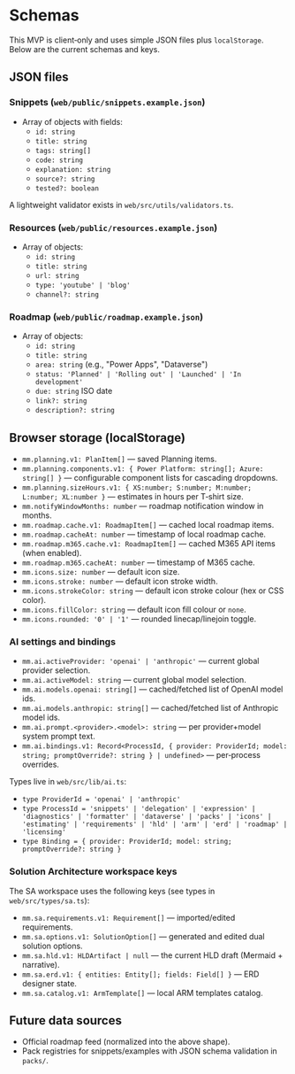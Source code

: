 # Schemas

This MVP is client‑only and uses simple JSON files plus `localStorage`. Below are the current schemas and keys.

## JSON files

### Snippets (`web/public/snippets.example.json`)

- Array of objects with fields:
  - `id: string`
  - `title: string`
  - `tags: string[]`
  - `code: string`
  - `explanation: string`
  - `source?: string`
  - `tested?: boolean`

A lightweight validator exists in `web/src/utils/validators.ts`.

### Resources (`web/public/resources.example.json`)

- Array of objects:
  - `id: string`
  - `title: string`
  - `url: string`
  - `type: 'youtube' | 'blog'`
  - `channel?: string`

### Roadmap (`web/public/roadmap.example.json`)

- Array of objects:
  - `id: string`
  - `title: string`
  - `area: string` (e.g., "Power Apps", "Dataverse")
  - `status: 'Planned' | 'Rolling out' | 'Launched' | 'In development'`
  - `due: string` ISO date
  - `link?: string`
  - `description?: string`

## Browser storage (localStorage)

- `mm.planning.v1: PlanItem[]` — saved Planning items.
- `mm.planning.components.v1: { Power Platform: string[]; Azure: string[] }` — configurable component lists for cascading dropdowns.
- `mm.planning.sizeHours.v1: { XS:number; S:number; M:number; L:number; XL:number }` — estimates in hours per T‑shirt size.
- `mm.notifyWindowMonths: number` — roadmap notification window in months.
- `mm.roadmap.cache.v1: RoadmapItem[]` — cached local roadmap items.
- `mm.roadmap.cacheAt: number` — timestamp of local roadmap cache.
- `mm.roadmap.m365.cache.v1: RoadmapItem[]` — cached M365 API items (when enabled).
- `mm.roadmap.m365.cacheAt: number` — timestamp of M365 cache.
- `mm.icons.size: number` — default icon size.
- `mm.icons.stroke: number` — default icon stroke width.
- `mm.icons.strokeColor: string` — default icon stroke colour (hex or CSS color).
- `mm.icons.fillColor: string` — default icon fill colour or `none`.
- `mm.icons.rounded: '0' | '1'` — rounded linecap/linejoin toggle.

### AI settings and bindings

- `mm.ai.activeProvider: 'openai' | 'anthropic'` — current global provider selection.
- `mm.ai.activeModel: string` — current global model selection.
- `mm.ai.models.openai: string[]` — cached/fetched list of OpenAI model ids.
- `mm.ai.models.anthropic: string[]` — cached/fetched list of Anthropic model ids.
- `mm.ai.prompt.<provider>.<model>: string` — per provider+model system prompt text.
- `mm.ai.bindings.v1: Record<ProcessId, { provider: ProviderId; model: string; promptOverride?: string } | undefined>` — per‑process overrides.

Types live in `web/src/lib/ai.ts`:

- `type ProviderId = 'openai' | 'anthropic'`
- `type ProcessId = 'snippets' | 'delegation' | 'expression' | 'diagnostics' | 'formatter' | 'dataverse' | 'packs' | 'icons' | 'estimating' | 'requirements' | 'hld' | 'arm' | 'erd' | 'roadmap' | 'licensing'`
- `type Binding = { provider: ProviderId; model: string; promptOverride?: string }`

### Solution Architecture workspace keys

The SA workspace uses the following keys (see types in `web/src/types/sa.ts`):

- `mm.sa.requirements.v1: Requirement[]` — imported/edited requirements.
- `mm.sa.options.v1: SolutionOption[]` — generated and edited dual solution options.
- `mm.sa.hld.v1: HLDArtifact | null` — the current HLD draft (Mermaid + narrative).
- `mm.sa.erd.v1: { entities: Entity[]; fields: Field[] }` — ERD designer state.
- `mm.sa.catalog.v1: ArmTemplate[]` — local ARM templates catalog.

## Future data sources

- Official roadmap feed (normalized into the above shape).
- Pack registries for snippets/examples with JSON schema validation in `packs/`.
